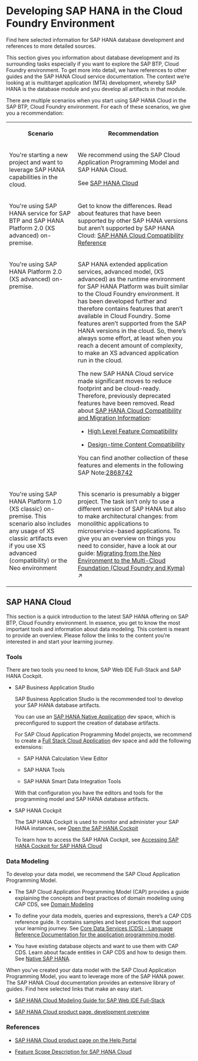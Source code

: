 <!-- loio14224d75f6c64b499d189e3ebd131ec2 -->

# Developing SAP HANA in the Cloud Foundry Environment

Find here selected information for SAP HANA database development and references to more detailed sources.



This section gives you information about database development and its surrounding tasks especially if you want to explore the SAP BTP, Cloud Foundry environment. To get more into detail, we have references to other guides and the SAP HANA Cloud service documentation. The context we’re looking at is multitarget application \(MTA\) development, whereby SAP HANA is the database module and you develop all artifacts in that module.

There are multiple scenarios when you start using SAP HANA Cloud in the SAP BTP, Cloud Foundry environment. For each of these scenarios, we give you a recommendation:


<table>
<tr>
<th valign="top">

Scenario



</th>
<th valign="top">

Recommendation



</th>
</tr>
<tr>
<td valign="top">

You're starting a new project and want to leverage SAP HANA capabilities in the cloud.



</td>
<td valign="top">

We recommend using the SAP Cloud Application Programming Model and SAP HANA Cloud.

See [SAP HANA Cloud](developing-sap-hana-in-the-cloud-foundry-environment-14224d7.md#loioa697b1b1b5ad4b598378ff0fa091fa35)



</td>
</tr>
<tr>
<td valign="top">

You're using SAP HANA service for SAP BTP and SAP HANA Platform 2.0 \(XS advanced\) on-premise.



</td>
<td valign="top">

Get to know the differences. Read about features that have been supported by other SAP HANA versions but aren’t supported by SAP HANA Cloud: [SAP HANA Cloud Compatibility Reference](https://help.sap.com/viewer/3c53bc7b58934a9795b6dd8c7e28cf05/cloud/en-US/3101cb652bb74739a3e39593ea969bc5.html) 



</td>
</tr>
<tr>
<td valign="top">

You're using SAP HANA Platform 2.0 \(XS advanced\) on-premise.



</td>
<td valign="top">

SAP HANA extended application services, advanced model, \(XS advanced\) as the runtime environment for SAP HANA Platform was built similar to the Cloud Foundry environment. It has been developed further and therefore contains features that aren’t available in Cloud Foundry. Some features aren’t supported from the SAP HANA versions in the cloud. So, there’s always some effort, at least when you reach a decent amount of complexity, to make an XS advanced application run in the cloud.

The new SAP HANA Cloud service made significant moves to reduce footprint and be cloud-ready. Therefore, previously deprecated features have been removed. Read about [SAP HANA Cloud Compatibility and Migration Information](https://help.sap.com/viewer/3c53bc7b58934a9795b6dd8c7e28cf05/hanacloud/en-US/9c8656d9c1a34c829fab426cb77b4639.html):

-   [High Level Feature Compatibility](https://help.sap.com/viewer/3c53bc7b58934a9795b6dd8c7e28cf05/hanacloud/en-US/e131e792973348d1ac072590fe3d137c.html)

-   [Design-time Content Compatibility](https://help.sap.com/viewer/3c53bc7b58934a9795b6dd8c7e28cf05/hanacloud/en-US/9c8656d9c1a34c829fab426cb77b4639.html)


You can find another collection of these features and elements in the following SAP Note:[2868742](https://launchpad.support.sap.com/#/notes/2868742) 



</td>
</tr>
<tr>
<td valign="top">

You're using SAP HANA Platform 1.0 \(XS classic\) on-premise. This scenario also includes any usage of XS classic artifacts even if you use XS advanced \(compatibility\) or the Neo environment



</td>
<td valign="top">

This scenario is presumably a bigger project. The task isn’t only to use a different version of SAP HANA but also to make architectural changes: from monolithic applications to microservice-based applications. To give you an overview on things you need to consider, have a look at our guide: [Migrating from the Neo Environment to the Multi-Cloud Foundation (Cloud Foundry and Kyma)](https://help.sap.com/viewer/b017fc4f944e4eb5b31501b3d1b6a1f0/Cloud/en-US/aae4e0ae1cdf434b908c3c8cf3ea942a.html "Learn why and how to migrate your scenarios on SAP Business Technology Platform (SAP BTP) from the Neo environment to the multi-cloud foundation.") :arrow_upper_right: 



</td>
</tr>
</table>

 <a name="loioa697b1b1b5ad4b598378ff0fa091fa35"/>

<!-- loioa697b1b1b5ad4b598378ff0fa091fa35 -->

## SAP HANA Cloud



This section is a quick introduction to the latest SAP HANA offering on SAP BTP, Cloud Foundry environment. In essence, you get to know the most important tools and information about data modeling. This content is meant to provide an overview. Please follow the links to the content you’re interested in and start your learning journey.



### Tools

There are two tools you need to know, SAP Web IDE Full-Stack and SAP HANA Cockpit.

-   SAP Business Application Studio

    SAP Business Application Studio is the recommended tool to develop your SAP HANA database artifacts.

    You can use an [SAP HANA Native Application](https://help.sap.com/products/SAP%20Business%20Application%20Studio/9d1db9835307451daa8c930fbd9ab264/7eae9c5e799e4f70946114f74f413ae9.html?version=Cloud) dev space, which is preconfigured to support the creation of database artifacts.

    For SAP Cloud Application Programming Model projects, we recommend to create a [Full Stack Cloud Application](https://help.sap.com/products/SAP%20Business%20Application%20Studio/9d1db9835307451daa8c930fbd9ab264/de0af65a0d764bf3b40d2c2352c08393.html?version=Cloud) dev space and add the following extensions:

    -   SAP HANA Calculation View Editor

    -   SAP HANA Tools

    -   SAP HANA Smart Data Integration Tools


    With that configuration you have the editors and tools for the programming model and SAP HANA database artifacts.

-   SAP HANA Cockpit

    The SAP HANA Cockpit is used to monitor and administer your SAP HANA instances, see [Open the SAP HANA Cockpit](https://help.sap.com/viewer/9ae9104a46f74a6583ce5182e7fb20cb/hanacloud/en-US/18fde2ad1da742d79aebd943a1aa71cd.html)

    To learn how to access the SAP HANA Cockpit, see [Accessing SAP HANA Cockpit for SAP HANA Cloud](https://help.sap.com/viewer/9630e508caef4578b34db22014998dba/cloud/en-US/ef52446052e14f7ca0783113c08fd515.html)




### Data Modeling

To develop your data model, we recommend the SAP Cloud Application Programming Model.

-   The SAP Cloud Application Programming Model \(CAP\) provides a guide explaining the concepts and best practices of domain modeling using CAP CDS, see [Domain Modeling](https://cap.cloud.sap/docs/guides/domain-models)

-   To define your data models, queries and expressions, there’s a CAP CDS reference guide. It contains samples and best practices that support your learning journey. See [Core Data Services \(CDS\) - Language Reference Documentation for the application programming model](https://cap.cloud.sap/docs/cds).

-   You have existing database objects and want to use them with CAP CDS. Learn about facade entities in CAP CDS and how to design them. See [Native SAP HANA](https://cap.cloud.sap/docs/advanced/hana).


When you've created your data model with the SAP Cloud Application Programming Model, you want to leverage more of the SAP HANA power. The SAP HANA Cloud documentation provides an extensive library of guides. Find here selected links that make an easy start.

-   [SAP HANA Cloud Modeling Guide for SAP Web IDE Full-Stack](https://help.sap.com/viewer/460112ecd20e42c0a647979434b32412/cloud/en-US/307c939cc3354280a257ed0fe2e40196.html)

-   [SAP HANA Cloud product page, development overview](https://help.sap.com/viewer/product/DRAFT/HANA_CLOUD/cloud/en-US?task=develop_task)




### References

-   [SAP HANA Cloud product page on the Help Portal](https://help.sap.com/viewer/product/HANA_CLOUD/cloud/en-US)

-   [Feature Scope Description for SAP HANA Cloud](https://help.sap.com/viewer/5b0a45d84713461084c26b6a31533fd0/cloud/en-US)


